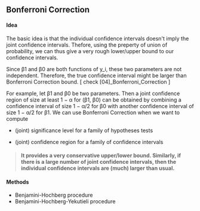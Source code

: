 ## Bonferroni Correction

#### Idea

The basic idea is that the individual confidence intervals doesn't imply the joint confidence intervals. Thefore, using the preperty of union of probability, we can thus give a very rough lower/upper bound to our confidence intervals.

Since β1 and β0 are both functions of y_i, these two parameters are not independent. Therefore, the true confidence interval might be larger than Bonferroni Correction bound. [ check [04]_Bonferroni_Correction ]

For example, let β1 and β0 be two parameters. Then a joint confidence region of size at least 1 − α for (β1, β0) can be obtained by combining a confidence interval of size 1 − α/2 for β0 with another confidence interval of size 1 − α/2 for β1. We can use Bonferroni Correction when we want to compute

- (joint) significance level for a family of hypotheses tests

- (joint) confidence region for a family of confidence intervals

> #### It provides a very conservative upper/lower bound. Similarly, if there is a large number of joint confidence intervals, then the individual confidence intervals are (much) larger than usual.

#### Methods
- Benjamini-Hochberg procedure
- Benjamini-Hochberg-Yekutieli procedure

